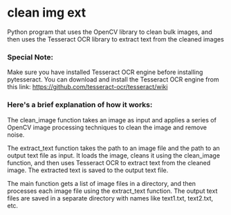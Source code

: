 # clean img ext
Python program that uses the OpenCV library to clean bulk images, and then uses the Tesseract OCR library to extract text from the cleaned images

### Special Note:

Make sure you have installed Tesseract OCR engine before installing pytesseract. You can download and install the Tesseract OCR engine from this link: https://github.com/tesseract-ocr/tesseract/wiki

### Here's a brief explanation of how it works:

The clean_image function takes an image as input and applies a series of OpenCV image processing techniques to clean the image and remove noise.

The extract_text function takes the path to an image file and the path to an output text file as input. It loads the image, cleans it using the clean_image function, and then uses Tesseract OCR to extract text from the cleaned image. The extracted text is saved to the output text file.

The main function gets a list of image files in a directory, and then processes each image file using the extract_text function. The output text files are saved in a separate directory with names like text1.txt, text2.txt, etc.
